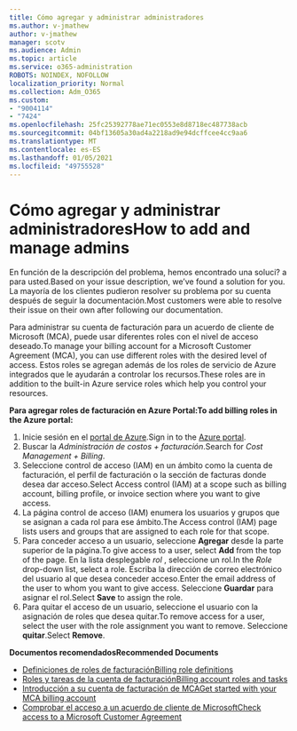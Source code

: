 ```yaml
---
title: Cómo agregar y administrar administradores
ms.author: v-jmathew
author: v-jmathew
manager: scotv
ms.audience: Admin
ms.topic: article
ms.service: o365-administration
ROBOTS: NOINDEX, NOFOLLOW
localization_priority: Normal
ms.collection: Adm_O365
ms.custom:
- "9004114"
- "7424"
ms.openlocfilehash: 25fc25392778ae71ec0553e8d8718ec487738acb
ms.sourcegitcommit: 04bf13605a30ad4a2218ad9e94dcffcee4cc9aa6
ms.translationtype: MT
ms.contentlocale: es-ES
ms.lasthandoff: 01/05/2021
ms.locfileid: "49755528"
---
```

# <a name="how-to-add-and-manage-admins"></a><span data-ttu-id="7604d-102">Cómo agregar y administrar administradores</span><span class="sxs-lookup"><span data-stu-id="7604d-102">How to add and manage admins</span></span>

<span data-ttu-id="7604d-103">En función de la descripción del problema, hemos encontrado una soluci? a para usted.</span><span class="sxs-lookup"><span data-stu-id="7604d-103">Based on your issue description, we’ve found a solution for you.</span></span> <span data-ttu-id="7604d-104">La mayoría de los clientes pudieron resolver su problema por su cuenta después de seguir la documentación.</span><span class="sxs-lookup"><span data-stu-id="7604d-104">Most customers were able to resolve their issue on their own after following our documentation.</span></span>

<span data-ttu-id="7604d-105">Para administrar su cuenta de facturación para un acuerdo de cliente de Microsoft (MCA), puede usar diferentes roles con el nivel de acceso deseado.</span><span class="sxs-lookup"><span data-stu-id="7604d-105">To manage your billing account for a Microsoft Customer Agreement (MCA), you can use different roles with the desired level of access.</span></span> <span data-ttu-id="7604d-106">Estos roles se agregan además de los roles de servicio de Azure integrados que le ayudarán a controlar los recursos.</span><span class="sxs-lookup"><span data-stu-id="7604d-106">These roles are in addition to the built-in Azure service roles which help you control your resources.</span></span>

<span data-ttu-id="7604d-107">**Para agregar roles de facturación en Azure Portal:**</span><span class="sxs-lookup"><span data-stu-id="7604d-107">**To add billing roles in the Azure portal:**</span></span>

1. <span data-ttu-id="7604d-108">Inicie sesión en el [portal de Azure](https://portal.azure.com/).</span><span class="sxs-lookup"><span data-stu-id="7604d-108">Sign in to the [Azure portal](https://portal.azure.com/).</span></span>
2. <span data-ttu-id="7604d-109">Buscar la *Administración de costos + facturación*.</span><span class="sxs-lookup"><span data-stu-id="7604d-109">Search for *Cost Management + Billing*.</span></span>
3. <span data-ttu-id="7604d-110">Seleccione control de acceso (IAM) en un ámbito como la cuenta de facturación, el perfil de facturación o la sección de facturas donde desea dar acceso.</span><span class="sxs-lookup"><span data-stu-id="7604d-110">Select Access control (IAM) at a scope such as billing account, billing profile, or invoice section where you want to give access.</span></span>
4. <span data-ttu-id="7604d-111">La página control de acceso (IAM) enumera los usuarios y grupos que se asignan a cada rol para ese ámbito.</span><span class="sxs-lookup"><span data-stu-id="7604d-111">The Access control (IAM) page lists users and groups that are assigned to each role for that scope.</span></span>
5. <span data-ttu-id="7604d-112">Para conceder acceso a un usuario, seleccione **Agregar** desde la parte superior de la página.</span><span class="sxs-lookup"><span data-stu-id="7604d-112">To give access to a user, select **Add** from the top of the page.</span></span> <span data-ttu-id="7604d-113">En la lista desplegable *rol* , seleccione un rol.</span><span class="sxs-lookup"><span data-stu-id="7604d-113">In the *Role* drop-down list, select a role.</span></span> <span data-ttu-id="7604d-114">Escriba la dirección de correo electrónico del usuario al que desea conceder acceso.</span><span class="sxs-lookup"><span data-stu-id="7604d-114">Enter the email address of the user to whom you want to give access.</span></span> <span data-ttu-id="7604d-115">Seleccione **Guardar** para asignar el rol.</span><span class="sxs-lookup"><span data-stu-id="7604d-115">Select **Save** to assign the role.</span></span>
6. <span data-ttu-id="7604d-116">Para quitar el acceso de un usuario, seleccione el usuario con la asignación de roles que desea quitar.</span><span class="sxs-lookup"><span data-stu-id="7604d-116">To remove access for a user, select the user with the role assignment you want to remove.</span></span> <span data-ttu-id="7604d-117">Seleccione **quitar**.</span><span class="sxs-lookup"><span data-stu-id="7604d-117">Select **Remove**.</span></span>

<span data-ttu-id="7604d-118">**Documentos recomendados**</span><span class="sxs-lookup"><span data-stu-id="7604d-118">**Recommended Documents**</span></span>

- [<span data-ttu-id="7604d-119">Definiciones de roles de facturación</span><span class="sxs-lookup"><span data-stu-id="7604d-119">Billing role definitions</span></span>](https://docs.microsoft.com/azure/cost-management-billing/manage/understand-mca-roles)
- [<span data-ttu-id="7604d-120">Roles y tareas de la cuenta de facturación</span><span class="sxs-lookup"><span data-stu-id="7604d-120">Billing account roles and tasks</span></span>](https://docs.microsoft.com/azure/cost-management-billing/manage/understand-mca-roles#billing-account-roles-and-tasks)
- [<span data-ttu-id="7604d-121">Introducción a su cuenta de facturación de MCA</span><span class="sxs-lookup"><span data-stu-id="7604d-121">Get started with your MCA billing account</span></span>](https://docs.microsoft.com/azure/cost-management-billing/understand/mca-overview)
- [<span data-ttu-id="7604d-122">Comprobar el acceso a un acuerdo de cliente de Microsoft</span><span class="sxs-lookup"><span data-stu-id="7604d-122">Check access to a Microsoft Customer Agreement</span></span>](https://docs.microsoft.com/azure/cost-management-billing/manage/change-credit-card?WT.mc_id=Portal-Microsoft_Azure_Support%22%20%5Cl%20%22manage-credit-cards-for-a-microsoft-customer-agreement%22%20%5Ct%20%22_blank#check-the-type-of-your-account)

